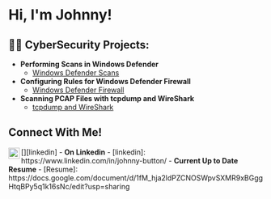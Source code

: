 <h1>Hi, I'm Johnny! <br/><a href="https://github.com/wjbuttoniv"> </a> </h1>

<h2>👨‍💻 CyberSecurity Projects:</h2>

- <b> Performing Scans in Windows Defender </b>
  - [Windows Defender Scans](https://github.com/wjbuttoniv/Windows-Defender-Scans)
- <b> Configuring Rules for Windows Defender Firewall </b>
  - [Windows Defender Firewall](https://github.com/wjbuttoniv/Windows-Defender-Firewall)
- <b> Scanning PCAP Files with tcpdump and WireShark </b>
  - [tcpdump and WireShark](https://github.com/wjbuttoniv/tcpdump)
 
<h2>Connect With Me!</h2>
[<img align="left" alt="JohnnyButton | LinkedIn" width="22px" src="https://cdn.jsdelivr.net/npm/simple-icons@v3/icons/linkedin.svg" />][linkedin]
- <b>On Linkedin</b>
  - [linkedin]: https://www.linkedin.com/in/johnny-button/
- <b>Current Up to Date Resume</b>
  - [Resume]: https://docs.google.com/document/d/1fM_hja2ldPZCNOSWpvSXMR9xBGggHtqBPy5q1k16sNc/edit?usp=sharing
